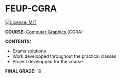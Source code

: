 # FEUP-CGRA
[![License: MIT](https://img.shields.io/badge/License-MIT-yellow.svg)](https://opensource.org/licenses/MIT)

**COURSE:** [Computer Graphics](https://sigarra.up.pt/feup/en/ucurr_geral.ficha_uc_view?pv_ocorrencia_id=459476) (CGRA)

**CONTENTS:** 
- Exams solutions
- Work developped throughout the practical classes 
- Project developped for the course

**FINAL GRADE:** 19
